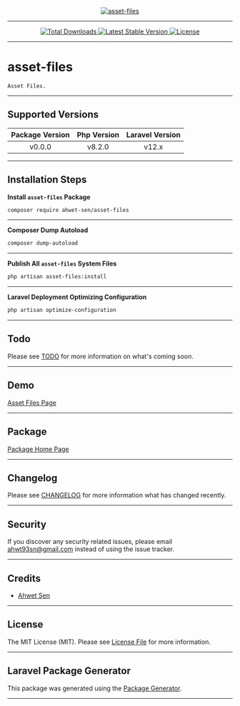 [
    <p align="center">
        <img src="https://banners.beyondco.de/asset-files.png?theme=light&packageManager=composer+require&packageName=ahwet-sen%2Fasset-files&pattern=architect&style=style_1&description=Asset+Files.&md=1&showWatermark=0&fontSize=175px&images=code" alt="asset-files">
    </p>
](https://github.com/ahwet-sen/asset-files)

- - - - -

[
    <p align="center">
        <img src="https://img.shields.io/packagist/dt/ahwet-sen/asset-files" alt="Total Downloads">
        <img src="https://img.shields.io/packagist/v/ahwet-sen/asset-files" alt="Latest Stable Version">
        <img src="https://img.shields.io/packagist/l/ahwet-sen/asset-files" alt="License">
    </p>
](https://github.com/ahwet-sen/asset-files)

- - - - -

# asset-files

    Asset Files.

- - - - -

## Supported Versions

| Package Version | Php Version | Laravel Version |
|:---------------:|:-----------:|:---------------:|
|     v0.0.0      |   v8.2.0    |      v12.x      |

- - - - -

## Installation Steps

**Install `asset-files` Package**

```bash
composer require ahwet-sen/asset-files

```

- - - - -

**Composer Dump Autoload**

```bash
composer dump-autoload

```

- - - - -

**Publish All `asset-files` System Files**

```bash
php artisan asset-files:install

```

- - - - -

**Laravel Deployment Optimizing Configuration**

```bash
php artisan optimize-configuration

```

- - - - -

## Todo

Please see [TODO](TODO.md) for more information on what's coming soon.

- - - - -

## Demo

[Asset Files Page](http://asset-files.test)

- - - - -

## Package

[Package Home Page](https://github.com/ahwet-sen/asset-files)

- - - - -

## Changelog

Please see [CHANGELOG](CHANGELOG.md) for more information what has changed recently.

- - - - -

## Security

If you discover any security related issues, please email [ahwt93sn@gmail.com](mailto:ahwt93sn@gmail.com) instead of using the issue tracker.

- - - - -

## Credits

-   [Ahwet Şen](https://github.com/ahwet-sen)

- - - - -

## License

The MIT License (MIT). Please see [License File](LICENSE.md) for more information.

- - - - -

## Laravel Package Generator

This package was generated using the [Package Generator](https://github.com/ahwet-sen/package-generator).

- - - - -
